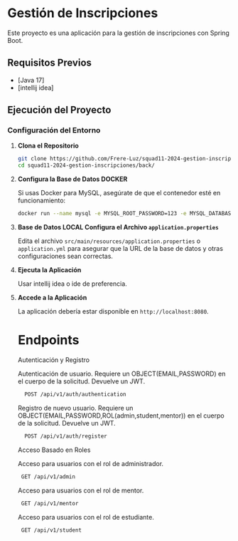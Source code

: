 # Gestión de Inscripciones

Este proyecto es una aplicación para la gestión de inscripciones con Spring Boot.

## Requisitos Previos

- [Java 17]
- [intellij idea]

## Ejecución del Proyecto

### Configuración del Entorno

1. **Clona el Repositorio**

    ```bash
    git clone https://github.com/Frere-Luz/squad11-2024-gestion-inscripciones/new/develop-back-cristian?filename=README.md
    cd squad11-2024-gestion-inscripciones/back/
    ```

2. **Configura la Base de Datos DOCKER**

    Si usas Docker para MySQL, asegúrate de que el contenedor esté en funcionamiento:

    ```bash
    docker run --name mysql -e MYSQL_ROOT_PASSWORD=123 -e MYSQL_DATABASE=squad -p 3306:3306 -d mysql:8
    ```

3. **Base de Datos LOCAL Configura el Archivo `application.properties`**

    Edita el archivo `src/main/resources/application.properties` o `application.yml` para asegurar que la URL de la base de datos y otras configuraciones sean correctas.

4. **Ejecuta la Aplicación**

    Usar intellij idea o ide de preferencia.
  
  
5. **Accede a la Aplicación**

    La aplicación debería estar disponible en `http://localhost:8080`.

   # Endpoints
   
    Autenticación y Registro

 
    Autenticación de usuario. Requiere un OBJECT(EMAIL,PASSWORD) en el cuerpo de la solicitud. Devuelve un JWT.
    

   ```bash
     POST /api/v1/auth/authentication 
    ```
    Registro de nuevo usuario. Requiere un OBJECT(EMAIL,PASSWORD,ROL(admin,student,mentor))  en el cuerpo de la solicitud. Devuelve un JWT.
   
    ```bash
      POST /api/v1/auth/register
    ```
    
    Acceso Basado en Roles

    Acceso para usuarios con el rol de administrador.
   
   ```bash
    GET /api/v1/admin
    ```

    Acceso para usuarios con el rol de mentor.
    
   ```bash
    GET /api/v1/mentor
    ```

    Acceso para usuarios con el rol de estudiante.

   ```bash
    GET /api/v1/student
    ```
